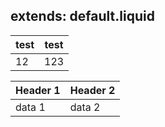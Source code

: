 extends: default.liquid
---

test | test
--|--
12| 123

Header 1 | Header 2
---------|---------
data 1   | data 2
